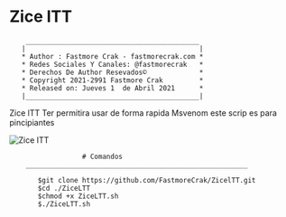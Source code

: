# Zice lTT


        ___________________________________________
       |                                           |
       * Author : Fastmore Crak - fastmorecrak.com *
       * Redes Sociales Y Canales: @fastmorecrak   *
       * Derechos De Author Resevados©             *
       * Copyright 2021-2991 Fastmore Crak         *
       * Released on: Jueves 1  de Abril 2021      *
       |___________________________________________|


Zice lTT Ter permitira usar de forma rapida Msvenom 
este scrip es para pincipiantes

![Zice ITT](https://mexicanpentester.com/wp-content/uploads/2019/11/68747470733a2f2f692e696d6775722e636f6d2f744e39713569472e706e67.png)



                      # Comandos
        _______________________________________________________

           $git clone https://github.com/FastmoreCrak/ZicelTT.git
           $cd ./ZiceLTT
           $chmod +x ZiceLTT.sh
           $./ZiceLTT.sh
